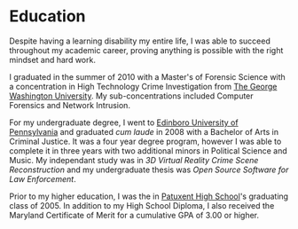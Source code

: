 Education
=========
Despite having a learning disability my entire life, I was able to succeed throughout my academic career, proving anything 
is possible with the right mindset and hard work.

I graduated in the summer of 2010 with a Master's of Forensic Science with a concentration in High Technology Crime 
Investigation from [The George Washington University](http://www.gwu.edu/). My sub-concentrations included Computer 
Forensics and Network Intrusion.

For my undergraduate degree, I went to [Edinboro University of Pennsylvania](http://www.edinboro.edu/) and graduated
*cum laude* in 2008 with a Bachelor of Arts in Criminal Justice. It was a four year degree program, however I was able 
to complete it in three years with two additional minors in Political Science and Music. My independant study was in 
*3D Virtual Reality Crime Scene Reconstruction* and my undergraduate thesis was *Open Source Software for Law Enforcement*.

Prior to my higher education, I was the in [Patuxent High School](http://phsweb.calvertnet.k12.md.us)'s graduating class 
of 2005. In addition to my High School Diploma, I also received the Maryland Certificate of Merit for a cumulative GPA 
of 3.00 or higher.
